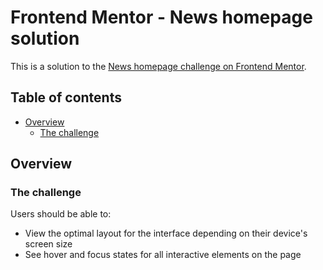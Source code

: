 # Frontend Mentor - News homepage solution

This is a solution to the [News homepage challenge on Frontend Mentor](https://www.frontendmentor.io/challenges/news-homepage-H6SWTa1MFl).

## Table of contents

- [Overview](#overview)
  - [The challenge](#the-challenge)

## Overview

### The challenge

Users should be able to:

- View the optimal layout for the interface depending on their device's screen size
- See hover and focus states for all interactive elements on the page
